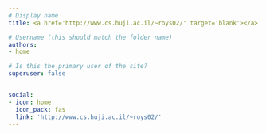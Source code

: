 ```yaml
---
# Display name
title: <a href='http://www.cs.huji.ac.il/~roys02/' target='blank'></a>

# Username (this should match the folder name)
authors:
- home

# Is this the primary user of the site?
superuser: false


social:
- icon: home
  icon_pack: fas
  link: 'http://www.cs.huji.ac.il/~roys02/'
---
```

